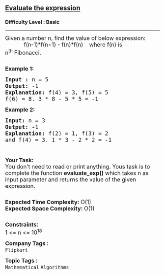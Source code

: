 <h2><a href="https://practice.geeksforgeeks.org/problems/evaluate-the-expression0307/1">Evaluate the expression</a></h2><h3>Difficulty Level : Basic</h3><hr><div class="problems_problem_content__Xm_eO"><p><span style="font-size:18px">Given a number n, find the value of below expression:<br>
&nbsp;&nbsp; &nbsp; &nbsp; &nbsp; &nbsp;&nbsp; f(n-1)*f(n+1) - f(n)*f(n)&nbsp; &nbsp; where f(n) is n<sup>th</sup>&nbsp;Fibonacci.&nbsp;</span><br>
&nbsp;</p>

<p><span style="font-size:18px"><strong>Example 1:</strong></span></p>

<pre><span style="font-size:18px"><strong>Input : </strong>n = 5
<strong>Output: </strong>-1
<strong>Explanation: </strong>f(4) = 3, f(5) = 5
</span><span style="font-size:18px">f(6) = 8. 3 * 8 - 5 * 5 = -1</span>
</pre>

<p><span style="font-size:18px"><strong>Example 2:</strong></span></p>

<pre><span style="font-size:18px"><strong>Input: </strong>n = 3
<strong>Output: -</strong>1
<strong>Explanation: </strong>f(2) = 1, f(3) = 2
and f(4) = 3. 1 * 3 - 2 * 2 = -1</span>
</pre>

<p>&nbsp;</p>

<p><span style="font-size:18px"><strong>Your Task:</strong><br>
You don't need to read or print anything. Yous task is to complete the function&nbsp;<strong>evaluate_exp()</strong>&nbsp;which takes n as input parameter and returns the value of the given expression.</span><br>
&nbsp;</p>

<p><span style="font-size:18px"><strong>Expected Time Complexity:&nbsp;</strong>O(1)<br>
<strong>Expected Space Complexity:&nbsp;</strong>O(1)</span><br>
&nbsp;</p>

<p><span style="font-size:18px"><strong>Constraints:</strong><br>
1 &lt;= n &lt;= 10<sup>18</sup></span></p>
</div><p><span style=font-size:18px><strong>Company Tags : </strong><br><code>Flipkart</code>&nbsp;<br><p><span style=font-size:18px><strong>Topic Tags : </strong><br><code>Mathematical</code>&nbsp;<code>Algorithms</code>&nbsp;